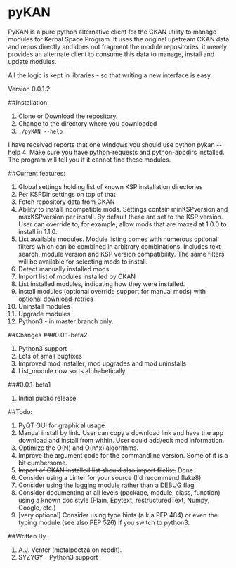 # pyKAN
PyKAN is a pure python alternative client for the CKAN utility to manage modules for Kerbal Space Program.
It uses the original upstream CKAN data and repos directly and does not fragment the module repositories,
it merely provides an alternate client to consume this data to manage, install and update modules.

All the logic is kept in libraries - so that writing a new interface is easy.

Version 0.0.1.2

##Installation:
1. Clone or Download the repository.
2. Change to the directory where you downloaded
3. `./pyKAN --help`

I have received reports that one windows you should use
    python pykan --help
4. Make sure you have python-requests and python-appdirs installed. The program will tell you if it cannot find these modules.

##Current features:
1. Global settings holding list of known KSP installation directories
2. Per KSPDir settings on top of that
3. Fetch repository data from CKAN
4. Ability to install incompatible mods. Settings contain minKSPversion and maxKSPversion per install. By default these are set to the KSP version. User can override to, for example, allow mods that are maxed at 1.0.0 to install in 1.1.0.
5. List available modules. Module listing comes with numerous optional filters which can be combined in arbitrary combinations. Includes text-search, module version and KSP version compatibility. The same filters will be available for selecting mods to install.
6. Detect manually installed mods
7. Import list of modules installed by CKAN
8. List installed modules, indicating how they were installed. 
9. Install modules (optional override support for manual mods) with optional download-retries
10. Uninstall modules
11. Upgrade modules
12. Python3 - in master branch only.

##Changes
###0.0.1-beta2
1. Python3 support
2. Lots of small bugfixes
3. Improved mod installer, mod upgrades and mod uninstalls
4. List_module now sorts alphabetically

###0.0.1-beta1
1. Initial public release


##Todo:
1. PyQT GUI for graphical usage
2. Manual install by link. User can copy a download link and have the app download and install from within. User could add/edit mod information.
3. Optimize the O(N) and O(n*x) algorithms.
4. Improve the argument code for the commandline version. Some of it is a bit cumbersome.
5. ~~Import of CKAN installed list should also import filelist.~~ Done
6. Consider using a Linter for your source (I'd recommend flake8)
7. Consider using the logging module rather than a DEBUG flag
8. Consider documenting at all levels (package, module, class, function) using a known doc style (Plain, Epytext, restructuredText, Numpy, Google, etc.)
9. [very optional] Consider using type hints (a.k.a PEP 484) or even the typing module (see also PEP 526) if you switch to python3.

##Written By
1. A.J. Venter (metalpoetza on reddit).
2. SYZYGY - Python3 support

